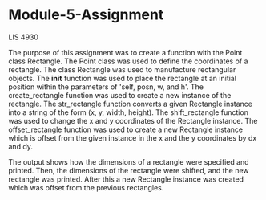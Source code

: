 # Module-5-Assignment
LIS 4930

The purpose of this assignment was to create a function with the Point class Rectangle. The Point class was used to define the coordinates of a rectangle. The class Rectangle was used to manufacture rectangular objects. The __init__ function was used to place the rectangle at an initial position within the parameters of 'self, posn, w, and h'. The create_rectangle function was used to create a new instance of the rectangle. The str_rectangle function converts a given Rectangle instance into a string of the form (x, y, width, height). The shift_rectangle function was used to change the x and y coordinates of the Rectangle instance. The offset_rectangle function was used to create a new Rectangle instance which is offset from the given instance in the x and the y coordinates by dx and dy. 

The output shows how the dimensions of a rectangle were specified and printed. Then, the dimensions of the rectangle were shifted, and the new rectangle was printed. After this a new Rectangle instance was created which was offset from the previous rectangles. 
